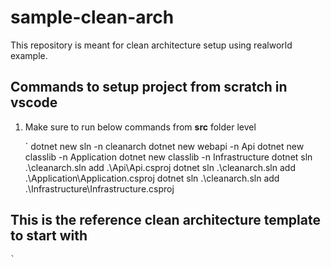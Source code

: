 # sample-clean-arch
This repository is meant for clean architecture setup using realworld example.

## Commands to setup project from scratch in vscode

1. Make sure to run below commands from **src** folder level

    `
    dotnet new sln -n cleanarch
    dotnet new webapi -n Api
    dotnet new classlib -n Application
    dotnet new classlib -n Infrastructure
    dotnet sln .\cleanarch.sln add .\Api\Api.csproj 
    dotnet sln .\cleanarch.sln add .\Application\Application.csproj
    dotnet sln .\cleanarch.sln add .\Infrastructure\Infrastructure.csproj
	
	
## This is the reference clean architecture template to start with
    `